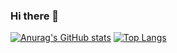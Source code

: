 ### Hi there 👋

<!--
**coder-player/coder-player** is a ✨ _special_ ✨ repository because its `README.md` (this file) appears on your GitHub profile.

Here are some ideas to get you started:

- 🔭 I’m currently working on school...
- 🌱 I’m currently learning java and golang...
- 👯 I’m looking to collaborate on spring...
- 🤔 I’m looking for help with ...
-->
[![Anurag's GitHub stats](https://github-readme-stats.vercel.app/api?username=coder-player&show_icons=true&theme=onedark)](https://github.com/anuraghazra/github-readme-stats)
[![Top Langs](https://github-readme-stats.vercel.app/api/top-langs/?username=coder-player)](https://github.com/anuraghazra/github-readme-stats)
